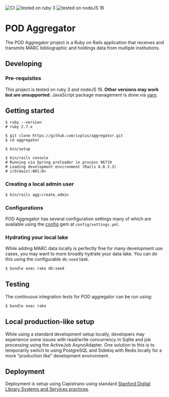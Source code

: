 ![CI](https://github.com/ivplus/aggregator/workflows/Ruby/badge.svg)
![tested on ruby 3](https://img.shields.io/badge/ruby-v3-red)
![tested on nodeJS 16](https://img.shields.io/badge/nodeJS-v16-blue)

# POD Aggregator
The POD Aggregator project is a Ruby on Rails application that receives and transmits MARC bibliographic and holdings data from multiple institutions.

## Developing

### Pre-requisites
This project is tested on ruby 3 and nodeJS 16. **Other versions may work but are unsupported.** JavaScript package management is done via [yarn](https://yarnpkg.com/). 

## Getting started
```
$ ruby --version
# ruby 2.7.x

$ git clone https://github.com/ivplus/aggregator.git
$ cd aggregator

$ bin/setup

$ bin/rails console
# Running via Spring preloader in process 96719
# Loading development environment (Rails 6.0.3.3)
# irb(main):001:0>
```

### Creating a local admin user

```sh
$ bin/rails agg:create_admin
```

### Configurations

POD Aggregator has several configuration settings many of which are available using the [config](https://github.com/rubyconfig/config) gem at `config/settings.yml`.

### Hydrating your local lake

While adding MARC data locally is perfectly fine for many development use cases, you may want to more broadly hydrate your data lake. You can do this using the configurable `db:seed` task.

```sh
$ bundle exec rake db:seed
```

## Testing

The continuous integration tests for POD aggregator can be run using:

```sh
$ bundle exec rake
```

## Local production-like setup

While using a standard development setup locally, developers may experience some issues with read/write concurrency in Sqlite and job processing using the ActiveJob AsyncAdapter. One solution to this is to temporarily switch to using PostgreSQL and Sidekiq with Redis locally for a more "production like" development environment.

## Deployment

Deployment is setup using Capistrano using standard [Stanford Digital Library Systems and Services practices](https://github.com/sul-dlss/DeveloperPlaybook/blob/master/best-practices/deployment.md#ruby-applications).
